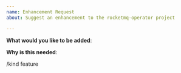 ```yaml
---
name: Enhancement Request
about: Suggest an enhancement to the rocketmq-operator project

---
```

<!-- Please only use this template for submitting enhancement requests -->

**What would you like to be added**:

**Why is this needed**:

<!-- DO NOT EDIT BELOW THIS LINE -->
/kind feature